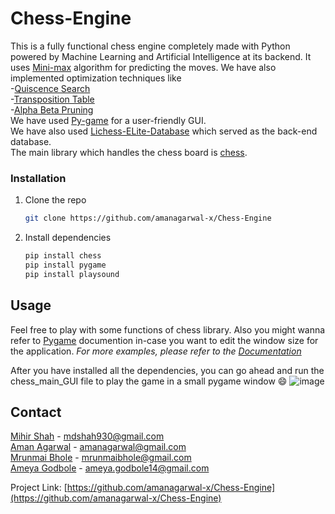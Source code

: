 # Chess-Engine

This is a fully functional chess engine completely made with Python powered by Machine Learning and Artificial Intelligence at its backend.
It uses [Mini-max](https://en.wikipedia.org/wiki/Minimax) algorithm for predicting the moves.
We have also implemented optimization techniques like\
-[Quiscence Search](https://en.wikipedia.org/wiki/Quiescence_search)\
-[Transposition Table](https://www.chessprogramming.org/Transposition_Table)\
-[Alpha Beta Pruning](https://en.wikipedia.org/wiki/Alpha%E2%80%93beta_pruning)\
We have used [Py-game](https://www.pygame.org/docs/) for a user-friendly GUI.\
We have also used [Lichess-ELite-Database](https://lichess.org/team/lichess-elite-database) which served as the back-end database.\
The main library which handles the chess board is [chess](https://python-chess.readthedocs.io/en/latest/).

### Installation
1. Clone the repo
   ```sh
   git clone https://github.com/amanagarwal-x/Chess-Engine
   ```
2. Install dependencies
   ```sh
   pip install chess
   pip install pygame
   pip install playsound
   ```

<!-- USAGE EXAMPLES -->
## Usage

Feel free to play with some functions of chess library.
Also you might wanna refer to [Pygame](https://www.pygame.org/docs/) documention in-case you want to edit the window size for the application.
_For more examples, please refer to the [Documentation](https://python-chess.readthedocs.io/en/latest/)_

After you have installed all the dependencies, you can go ahead and run the chess_main_GUI file to play the game in a small pygame window :smile:
![image](https://user-images.githubusercontent.com/46818925/127736712-57127ce6-e43c-490e-9c2e-a6eda4a53c1e.png)


<!-- CONTACT -->
## Contact

[Mihir Shah](https://www.linkedin.com/in/mihir-shah-/) - mdshah930@gmail.com \
[Aman Agarwal](https://www.linkedin.com/in/aman-agarwal-ba7946175) - amanagarwal@gmail.com \
[Mrunmai Bhole](https://www.linkedin.com/in/mvbhole) - mrunmaibhole@gmail.com \
[Ameya Godbole](https://www.linkedin.com/in/ameya-godbole/) - ameya.godbole14@gmail.com 

Project Link: [https://github.com/amanagarwal-x/Chess-Engine](https://github.com/amanagarwal-x/Chess-Engine)

